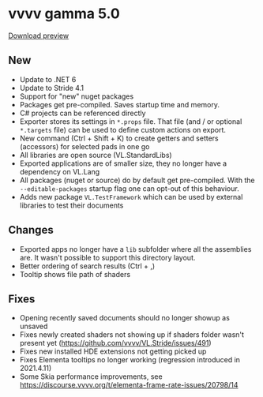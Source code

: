 # vvvv gamma 5.0
[Download preview](https://visualprogramming.net/#Download)

## New
* Update to .NET 6
* Update to Stride 4.1
* Support for "new" nuget packages
* Packages get pre-compiled. Saves startup time and memory.
* C# projects can be referenced directly
* Exporter stores its settings in `*.props` file. That file (and / or optional `*.targets` file) can be used to define custom actions on export.
* New command (Ctrl + Shift + K) to create getters and setters (accessors) for selected pads in one go
* All libraries are open source (VL.StandardLibs)
* Exported applications are of smaller size, they no longer have a dependency on VL.Lang
* All packages (nuget or source) do by default get pre-compiled. With the `--editable-packages` startup flag one can opt-out of this behaviour.
* Adds new package `VL.TestFramework` which can be used by external libraries to test their documents

## Changes
* Exported apps no longer have a `lib` subfolder where all the assemblies are. It wasn't possible to support this directory layout.
* Better ordering of search results (Ctrl + ,)
* Tooltip shows file path of shaders

## Fixes
* Opening recently saved documents should no longer showup as unsaved
* Fixes newly created shaders not showing up if shaders folder wasn't present yet (https://github.com/vvvv/VL.Stride/issues/491)
* Fixes new installed HDE extensions not getting picked up 
* Fixes Elementa tooltips no longer working (regression introduced in 2021.4.11)
* Some Skia performance improvements, see https://discourse.vvvv.org/t/elementa-frame-rate-issues/20798/14
